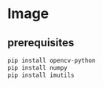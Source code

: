 # Image

## prerequisites

```bash
pip install opencv-python
pip install numpy
pip install imutils
```

